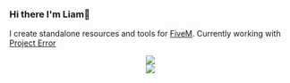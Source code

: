### Hi there I'm Liam👋

I create standalone resources and tools for <a href="https://fivem.net/">FiveM</a>. Currently working with <a href="https://github.com/project-error"> Project Error </a>
<p align="center">
  <img src="https://github-readme-stats.vercel.app/api/top-langs/?username=LiamDormon&theme=dark">
  <br>
  <img src="https://github-readme-stats.vercel.app/api?username=LiamDormon&count_private=true&show_icons=true&theme=dark&layout=compact">
</p>
